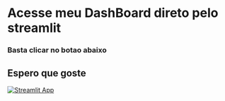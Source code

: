 # Acesse meu DashBoard direto pelo streamlit
### Basta clicar no botao abaixo
## Espero que goste


[![Streamlit App](https://static.streamlit.io/badges/streamlit_badge_black_white.svg)](https://projeto-dados-python-geovane-nogueira.streamlit.app/)
